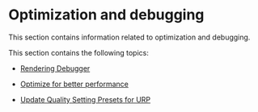 # Optimization and debugging

This section contains information related to optimization and debugging.

This section contains the following topics:

* [Rendering Debugger](features/rendering-debugger.md)

* [Optimize for better performance](optimize-for-better-performance.md)

* [Update Quality Setting Presets for URP](birp-onboarding/quality-presets.md)
